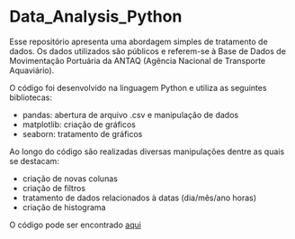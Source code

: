 # Data_Analysis_Python
Esse repositório apresenta uma abordagem simples de tratamento de dados.
Os dados utilizados são públicos e referem-se à Base de Dados de Movimentação Portuária da ANTAQ (Agência Nacional de Transporte Aquaviário).

O código foi desenvolvido na linguagem Python e utiliza as seguintes bibliotecas:
 - pandas: abertura de arquivo .csv e manipulação de dados
 - matplotlib: criação de gráficos
 - seaborn: tratamento de gráficos

Ao longo do código são realizadas diversas manipulações dentre as quais se destacam:
 - criação de novas colunas
 - criação de filtros
 - tratamento de dados relacionados à datas (dia/mês/ano horas)
 - criação de histograma

O código pode ser encontrado [aqui](Workshop_API.ipynb)
